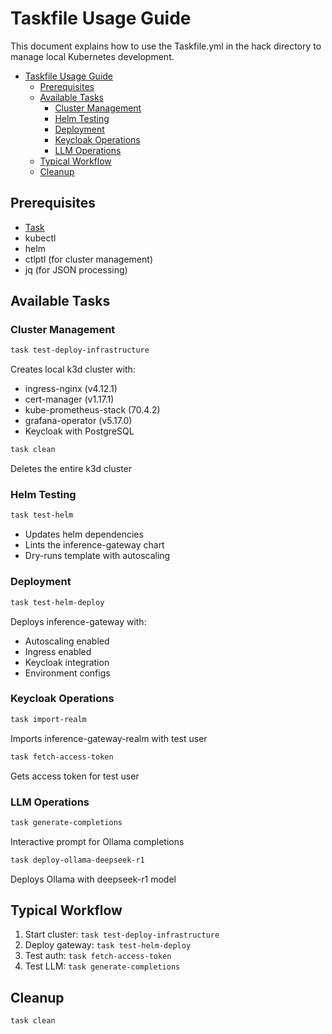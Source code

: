 # Taskfile Usage Guide

This document explains how to use the Taskfile.yml in the hack directory to manage local Kubernetes development.

- [Taskfile Usage Guide](#taskfile-usage-guide)
  - [Prerequisites](#prerequisites)
  - [Available Tasks](#available-tasks)
    - [Cluster Management](#cluster-management)
    - [Helm Testing](#helm-testing)
    - [Deployment](#deployment)
    - [Keycloak Operations](#keycloak-operations)
    - [LLM Operations](#llm-operations)
  - [Typical Workflow](#typical-workflow)
  - [Cleanup](#cleanup)

## Prerequisites

- [Task](https://taskfile.dev/installation/)
- kubectl
- helm
- ctlptl (for cluster management)
- jq (for JSON processing)

## Available Tasks

### Cluster Management

```bash
task test-deploy-infrastructure
```

Creates local k3d cluster with:

- ingress-nginx (v4.12.1)
- cert-manager (v1.17.1)
- kube-prometheus-stack (70.4.2)
- grafana-operator (v5.17.0)
- Keycloak with PostgreSQL

```bash
task clean
```

Deletes the entire k3d cluster

### Helm Testing

```bash
task test-helm
```

- Updates helm dependencies
- Lints the inference-gateway chart
- Dry-runs template with autoscaling

### Deployment

```bash
task test-helm-deploy
```

Deploys inference-gateway with:

- Autoscaling enabled
- Ingress enabled
- Keycloak integration
- Environment configs

### Keycloak Operations

```bash
task import-realm
```

Imports inference-gateway-realm with test user

```bash
task fetch-access-token
```

Gets access token for test user

### LLM Operations

```bash
task generate-completions
```

Interactive prompt for Ollama completions

```bash
task deploy-ollama-deepseek-r1
```

Deploys Ollama with deepseek-r1 model

## Typical Workflow

1. Start cluster: `task test-deploy-infrastructure`
2. Deploy gateway: `task test-helm-deploy`
3. Test auth: `task fetch-access-token`
4. Test LLM: `task generate-completions`

## Cleanup

```bash
task clean
```

